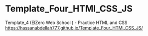# Template_Four_HTMl_CSS_JS
Template_4 (ElZero Web School ) - Practice HTML and CSS
https://hassanabdellah777.github.io/Template_Four_HTMl_CSS_JS/
